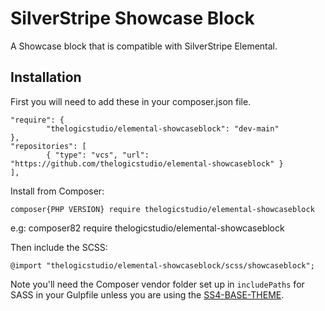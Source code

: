 # SilverStripe Showcase Block

A Showcase block that is compatible with SilverStripe Elemental.

## Installation

First you will need to add these in your composer.json file.

```
"require": {
        "thelogicstudio/elemental-showcaseblock": "dev-main"
},
"repositories": [
        { "type": "vcs", "url": "https://github.com/thelogicstudio/elemental-showcaseblock" }
],
```

Install from Composer:

```
composer{PHP VERSION} require thelogicstudio/elemental-showcaseblock
```
e.g: composer82 require thelogicstudio/elemental-showcaseblock

Then include the SCSS:

```
@import "thelogicstudio/elemental-showcaseblock/scss/showcaseblock";
```

Note you'll need the Composer vendor folder set up in `includePaths` for SASS in your Gulpfile unless you are using the <a href="https://github.com/thelogicstudio/ss4-base-theme">SS4-BASE-THEME</a>.
